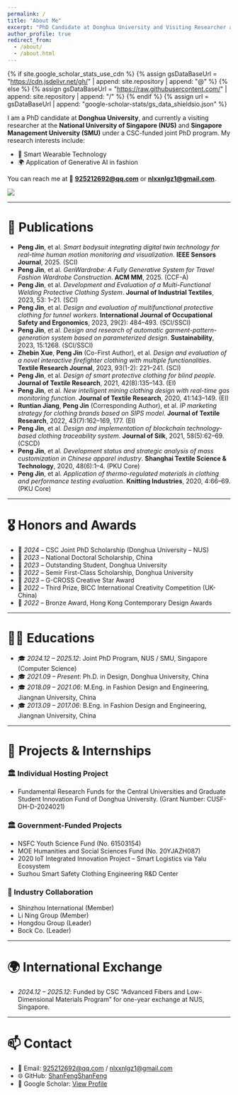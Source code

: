 ```yaml
---
permalink: /
title: "About Me"
excerpt: "PhD Candidate at Donghua University and Visiting Researcher at NUS / SMU"
author_profile: true
redirect_from: 
  - /about/
  - /about.html
---
```


{% if site.google_scholar_stats_use_cdn %}
{% assign gsDataBaseUrl = "https://cdn.jsdelivr.net/gh/" | append: site.repository | append: "@" %}
{% else %}
{% assign gsDataBaseUrl = "https://raw.githubusercontent.com/" | append: site.repository | append: "/" %}
{% endif %}
{% assign url = gsDataBaseUrl | append: "google-scholar-stats/gs_data_shieldsio.json" %}

<span class='anchor' id='about-me'></span>

I am a PhD candidate at **Donghua University**, and currently a visiting researcher at the **National University of Singapore (NUS)** and **Singapore Management University (SMU)** under a CSC-funded joint PhD program. My research interests include:

- 👕 Smart Wearable Technology
- 🌍 Application of Generative AI in fashion

You can reach me at 📧 **925212692@qq.com** or **nlxxnlgz1@gmail.com**.

<a href='https://scholar.google.com/citations?user=lJydfDEAAAAJ&hl'>
  <img src="https://img.shields.io/endpoint?url={{ url | url_encode }}&logo=Google%20Scholar&labelColor=f6f6f6&color=9cf&style=flat&label=citations">
</a>



---

# 📝 Publications
- **Peng Jin**, et al. *Smart bodysuit integrating digital twin technology for real-time human motion monitoring and visualization*. **IEEE Sensors Journal**, 2025. (SCI)
- **Peng Jin**, et al. *GenWardrobe: A Fully Generative System for Travel Fashion Wardrobe Construction*. **ACM MM**, 2025. (CCF-A)
- **Peng Jin**, et al. *Development and Evaluation of a Multi-Functional Welding Protective Clothing System*. **Journal of Industrial Textiles**, 2023, 53: 1–21. (SCI)
- **Peng Jin**, et al. *Design and evaluation of multifunctional protective clothing for tunnel workers*. **International Journal of Occupational Safety and Ergonomics**, 2023, 29(2): 484–493. (SCI/SSCI)
- **Peng Jin**, et al. *Design and research of automatic garment-pattern-generation system based on parameterized design*. **Sustainability**, 2023, 15:1268. (SCI/SSCI)
- **Zhebin Xue**, **Peng Jin** (Co-First Author), et al. *Design and evaluation of a novel interactive firefighter clothing with multiple functionalities*. **Textile Research Journal**, 2023, 93(1-2): 221–241. (SCI)
- **Peng Jin**, et al. *Design of smart protective clothing for blind people*. **Journal of Textile Research**, 2021, 42(8):135–143. (EI)
- **Peng Jin**, et al. *New intelligent mining clothing design with real-time gas monitoring function*. **Journal of Textile Research**, 2020, 41:143–149. (EI)
- **Runtian Jiang**, **Peng Jin** (Corresponding Author), et al. *IP marketing strategy for clothing brands based on SIPS model*. **Journal of Textile Research**, 2022, 43(7):162–169, 177. (EI)
- **Peng Jin**, et al. *Design and implementation of blockchain technology-based clothing traceability system*. **Journal of Silk**, 2021, 58(5):62–69. (CSCD)
- **Peng Jin**, et al. *Development status and strategic analysis of mass customization in Chinese apparel industry*. **Shanghai Textile Science & Technology**, 2020, 48(6):1–4. (PKU Core)
- **Peng Jin**, et al. *Application of thermo-regulated materials in clothing and performance testing evaluation*. **Knitting Industries**, 2020, 4:66–69. (PKU Core)


---

# 🎖 Honors and Awards
- 🏅 *2024* – CSC Joint PhD Scholarship (Donghua University – NUS)
- 🏅 *2023* – National Doctoral Scholarship, China
- 🏅 *2023* – Outstanding Student, Donghua University
- 🏅 *2022* – Semir First-Class Scholarship, Donghua University
- 🏅 *2023* – G-CROSS Creative Star Award
- 🏅 *2022* – Third Prize, BICC International Creativity Competition (UK-China)
- 🏅 *2022* – Bronze Award, Hong Kong Contemporary Design Awards

---

# 🧑‍🎓 Educations
- 🎓 *2024.12 – 2025.12*: Joint PhD Program, NUS / SMU, Singapore (Computer Science)
- 🎓 *2021.09 – Present*: Ph.D. in Design, Donghua University, China
- 🎓 *2018.09 – 2021.06*: M.Eng. in Fashion Design and Engineering, Jiangnan University, China
- 🎓 *2013.09 – 2017.06*: B.Eng. in Fashion Design and Engineering, Jiangnan University, China

---

# 💼 Projects & Internships

### 🏛️ Individual Hosting Project
- Fundamental Research Funds for the Central Universities and Graduate Student Innovation Fund of Donghua University. (Grant Number: CUSF-DH-D-2024021)

### 🏛️ Government-Funded Projects
- NSFC Youth Science Fund (No. 61503154)
- MOE Humanities and Social Sciences Fund (No. 20YJAZH087)
- 2020 IoT Integrated Innovation Project – Smart Logistics via Yalu Ecosystem
- Suzhou Smart Safety Clothing Engineering R&D Center

### 🏢 Industry Collaboration
- Shinzhou International (Member)
- Li Ning Group (Member)
- Hongdou Group (Leader)
- Bock Co. (Leader)

---

# 🌍 International Exchange
- *2024.12 – 2025.12*: Funded by CSC “Advanced Fibers and Low-Dimensional Materials Program” for one-year exchange at NUS, Singapore.

---

# 📫 Contact
- 📧 Email: 925212692@qq.com / nlxxnlgz1@gmail.com  
- 🌐 GitHub: [ShanFengShanFeng](https://github.com/ShanFengShanFeng)  
- 🧠 Google Scholar: [View Profile](https://scholar.google.com.hk/citations?user=lJydfDEAAAAJ&hl)